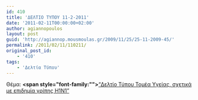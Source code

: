 ```yaml
---
id: 410
title: 'ΔΕΛΤΙΟ ΤΥΠΟΥ 11-2-2011'
date: '2011-02-11T00:00:00+02:00'
author: agiannopoulos
layout: post
guid: 'http://agiannop.mousmoulas.gr/2009/11/25/25-11-2009-45/'
permalink: /2011/02/11/110211/
original_post_id:
    - '410'
tags:
    - 'Δελτία Τύπου'
---
```


Θέμα: **<span style="font-family:""></span>**[“Δελτίο Τύπου Τομέα Υγείας, σχετικά με επιδημία γρίπης Η1Ν1” ](/wp-content/uploads/2009/11/11022011_dt_h1n1.pdf)